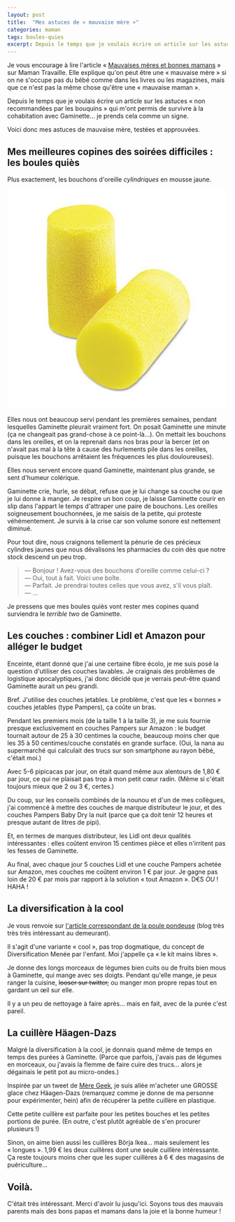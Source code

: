 ```yaml
---
layout: post
title:  "Mes astuces de « mauvaise mère »"
categories: maman
tags: boules-quies
excerpt: Depuis le temps que je voulais écrire un article sur les astuces « non recommandées par les bouquins » qui m'ont permis de survivre à la cohabitation avec Gaminette…
---
```


Je vous encourage à lire l'article « [Mauvaises mères et bonnes mamans](http://yahoo.mamantravaille.fr/maman_travaille/2015/02/mauvaises-m%C3%A8res-et-bonnes-mamans.html) » sur Maman Travaille. Elle explique qu'on peut être une « mauvaise mère » si on ne s'occupe pas du bébé comme dans les livres ou les magazines, mais que ce n'est pas la même chose qu'être une « mauvaise maman ».

Depuis le temps que je voulais écrire un article sur les astuces « non recommandées par les bouquins » qui m'ont permis de survivre à la cohabitation avec Gaminette… je prends cela comme un signe.

Voici donc mes astuces de mauvaise mère, testées et approuvées.

## Mes meilleures copines des soirées difficiles : les boules quiès

Plus exactement, les bouchons d'oreille *cylindriques* en mousse jaune.

![Les bouchons](/img/2015/02/earplugs.jpg)

Elles nous ont beaucoup servi pendant les premières semaines, pendant lesquelles Gaminette pleurait vraiment fort. On posait Gaminette une minute (ça ne changeait pas grand-chose à ce point-là…). On mettait les bouchons dans les oreilles, et on la reprenait dans nos bras pour la bercer (et on n'avait pas mal à la tête à cause des hurlements pile dans les oreilles, puisque les bouchons arrêtaient les fréquences les plus douloureuses).

Elles nous servent encore quand Gaminette, maintenant plus grande, se sent d'humeur colérique.

Gaminette crie, hurle, se débat, refuse que je lui change sa couche ou que je lui donne à manger. Je respire un bon coup, je laisse Gaminette courir en slip dans l'appart le temps d'attraper une paire de bouchons. Les oreilles soigneusement bouchonnées, je me saisis de la petite, qui proteste véhémentement. Je survis à la crise car son volume sonore est nettement diminué.

Pour tout dire, nous craignons tellement la pénurie de ces précieux cylindres jaunes que nous dévalisons les pharmacies du coin dès que notre stock descend un peu trop.

> — Bonjour ! Avez-vous des bouchons d'oreille comme celui-ci ?  
> — Oui, tout à fait. Voici une boîte.  
> — Parfait. Je prendrai toutes celles que vous avez, s'il vous plaît.  
> — …  

Je pressens que mes boules quiès vont rester mes copines quand surviendra le _terrible two_ de Gaminette.

## Les couches : combiner Lidl et Amazon pour alléger le budget

Enceinte, étant donné que j'ai une certaine fibre écolo, je me suis posé la question d'utiliser des couches lavables. Je craignais des problèmes de logistique apocalyptiques, j'ai donc décidé que je verrais peut-être quand Gaminette aurait un peu grandi.

Bref. J'utilise des couches jetables. Le problème, c'est que les « bonnes » couches jetables (type Pampers), ça coûte un bras.

Pendant les premiers mois (de la taille 1 à la taille 3), je me suis fournie presque exclusivement en couches Pampers sur Amazon : le budget tournait autour de 25 à 30 centimes la couche, beaucoup moins cher que les 35 à 50 centimes/couche constatés en grande surface. (Oui, la nana au supermarché qui calculait des trucs sur son smartphone au rayon bébé, c'était moi.)

Avec 5-6 pipicacas par jour, on était quand même aux alentours de 1,80 € par jour, ce qui ne plaisait pas trop à mon petit cœur radin. (Même si c'était toujours mieux que 2 ou 3 €, certes.)

Du coup, sur les conseils combinés de la nounou et d'un de mes collègues, j'ai commencé à mettre des couches de marque distributeur le jour, et des couches Pampers Baby Dry la nuit (parce que ça doit tenir 12 heures et presque autant de litres de pipi).

Et, en termes de marques distributeur, les Lidl ont deux qualités intéressantes : elles coûtent environ 15 centimes pièce et elles n'irritent pas les fesses de Gaminette.

Au final, avec chaque jour 5 couches Lidl et une couche Pampers achetée sur Amazon, mes couches me coûtent environ 1 € par jour. Je gagne pas loin de 20 € par mois par rapport à la solution « tout Amazon ». D€S $OU$ ! HAHA !

## La diversification à la cool

Je vous renvoie sur [l'article correspondant de la poule pondeuse](http://www.poule-pondeuse.fr/2010/09/10/la-diversification-a-la-cool/) (blog très très très intéressant au demeurant).

Il s'agit d'une variante « cool », pas trop dogmatique, du concept de Diversification Menée par l'enfant. Moi j'appelle ça « le kit mains libres ».

Je donne des longs morceaux de légumes bien cuits ou de fruits bien mous à Gaminette, qui mange avec ses doigts. Pendant qu'elle mange, je peux ranger la cuisine, <del>looser sur twitter,</del> ou manger mon propre repas tout en gardant un œil sur elle.

Il y a un peu de nettoyage à faire après… mais en fait, avec de la purée c'est pareil.

## La cuillère Häagen-Dazs

Malgré la diversification à la cool, je donnais quand même de temps en temps des purées à Gaminette. (Parce que parfois, j'avais pas de légumes en morceaux, ou j'avais la flemme de faire cuire des trucs… alors je dégainais le petit pot au micro-ondes.)

Inspirée par un tweet de [Mère Geek](https://flugulu.wordpress.com), je suis allée m'acheter une GROSSE glace chez Häagen-Dazs (remarquez comme je donne de ma personne pour expérimenter, hein) afin de récupérer la petite cuillère en plastique.

Cette petite cuillère est parfaite pour les petites bouches et les petites portions de purée. (En outre, c'est plutôt agréable de s'en procurer plusieurs !)

Sinon, on aime bien aussi les cuillères Börja Ikea… mais seulement les « longues ». 1,99 € les deux cuillères dont une seule cuillère intéressante. Ça reste toujours moins cher que les super cuillères à 6 € des magasins de puériculture…

## Voilà.

C'était très intéressant. Merci d'avoir lu jusqu'ici. Soyons tous des mauvais parents mais des bons papas et mamans dans la joie et la bonne humeur !

